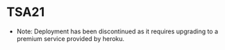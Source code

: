# TSA21
- Note: Deployment has been discontinued as it requires upgrading to a premium service provided by heroku.
 
